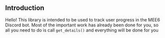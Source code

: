 ## Introduction
Hello! This library is intended to be used to track user progress in the MEE6 Discord bot. Most of the important work has already been done for you, so all you need to do is call `get_details()` and everything will be done for you